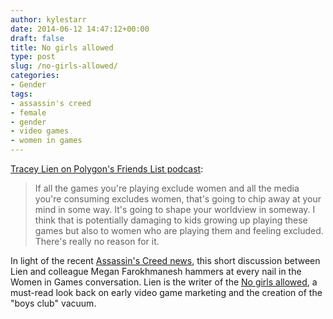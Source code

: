 ```yaml
---
author: kylestarr
date: 2014-06-12 14:47:12+00:00
draft: false
title: No girls allowed
type: post
slug: /no-girls-allowed/
categories:
- Gender
tags:
- assassin's creed
- female
- gender
- video games
- women in games
---
```


[Tracey Lien on Polygon's Friends List podcast](https://itunes.apple.com/us/podcast/is-we-dont-have-resources/id718996373?i=314646483&mt=2&at=1l3v2y3&ct=TSOG):

> If all the games you're playing exclude women and all the media you're consuming excludes women, that's going to chip away at your mind in some way. It's going to shape your worldview in someway. I think that is potentially damaging to kids growing up playing these games but also to women who are playing them and feeling excluded. There's really no reason for it.

In light of the recent [Assassin's Creed news](/2014/06/11/no-females-in-assassins-creed-unity-co-op/), this short discussion between Lien and colleague Megan Farokhmanesh hammers at every nail in the Women in Games conversation. Lien is the writer of the [No girls allowed](http://www.polygon.com/features/2013/12/2/5143856/no-girls-allowed), a must-read look back on early video game marketing and the creation of the "boys club" vacuum.
